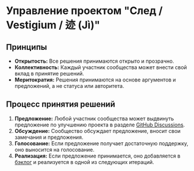 # Управление проектом "След / Vestigium / 迹 (Jì)"

## Принципы

*   **Открытость:** Все решения принимаются открыто и прозрачно.
*   **Коллективность:** Каждый участник сообщества может внести свой вклад в принятие решений.
*   **Меритократия:** Решения принимаются на основе аргументов и предложений, а не статуса или авторитета.

## Процесс принятия решений

1.  **Предложение:** Любой участник сообщества может выдвинуть предложение по улучшению проекта в разделе [GitHub Discussions](https://github.com/your-username/vestigium/discussions).
2.  **Обсуждение:** Сообщество обсуждает предложение, вносит свои замечания и предложения.
3.  **Голосование:** Если предложение получает достаточную поддержку, оно выносится на голосование.
4.  **Реализация:** Если предложение принимается, оно добавляется в [бэклог](docs/BACKLOG.md) и реализуется в одной из следующих итераций.
